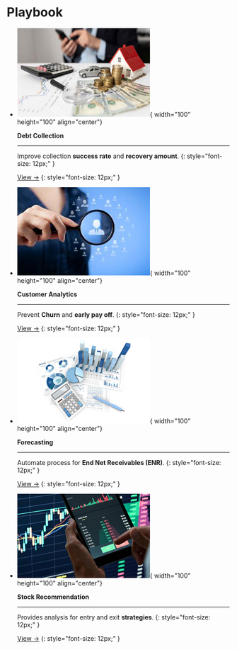 # Playbook

<div class="grid cards" markdown>

-   ![Collection](assets/debt_collection_r.png){ width="100" height="100" align="center"}

    __Debt Collection__

    ---

    Improve collection **success rate** and **recovery amount**. 
    {: style="font-size: 12px;" }

    [View →](1_collection.md)
    {: style="font-size: 12px;" }

-   ![Customer](assets/customer_r.png){ width="100" height="100" align="center"}
        
    __Customer Analytics__

    ---

    Prevent **Churn** and **early pay off**.
    {: style="font-size: 12px;" }

    [View →](2_customer.md)
    {: style="font-size: 12px;" }

-   ![Forecasting](assets/forecasting_r.png){ width="100" height="100" align="center"}
    
    __Forecasting__

    ---

    Automate process for **End Net Receivables (ENR)**.
    {: style="font-size: 12px;" }

    [View →](3_forecast.md)
    {: style="font-size: 12px;" }

-   ![Stock](assets/stock_r.png){ width="100" height="100" align="center"}
    
    __Stock Recommendation__

    ---

    Provides analysis for entry and exit **strategies**.
    {: style="font-size: 12px;" }

    [View →](4_stock.md)
    {: style="font-size: 12px;" }
</div>
